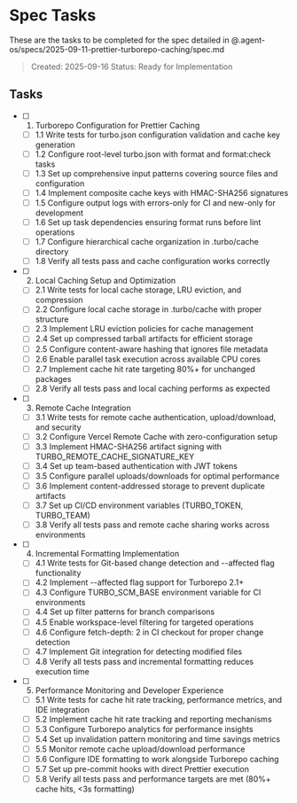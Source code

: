 # Spec Tasks

These are the tasks to be completed for the spec detailed in
@.agent-os/specs/2025-09-11-prettier-turborepo-caching/spec.md

> Created: 2025-09-16 Status: Ready for Implementation

## Tasks

- [ ] 1. Turborepo Configuration for Prettier Caching
  - [ ] 1.1 Write tests for turbo.json configuration validation and cache key
        generation
  - [ ] 1.2 Configure root-level turbo.json with format and format:check tasks
  - [ ] 1.3 Set up comprehensive input patterns covering source files and
        configuration
  - [ ] 1.4 Implement composite cache keys with HMAC-SHA256 signatures
  - [ ] 1.5 Configure output logs with errors-only for CI and new-only for
        development
  - [ ] 1.6 Set up task dependencies ensuring format runs before lint operations
  - [ ] 1.7 Configure hierarchical cache organization in .turbo/cache directory
  - [ ] 1.8 Verify all tests pass and cache configuration works correctly

- [ ] 2. Local Caching Setup and Optimization
  - [ ] 2.1 Write tests for local cache storage, LRU eviction, and compression
  - [ ] 2.2 Configure local cache storage in .turbo/cache with proper structure
  - [ ] 2.3 Implement LRU eviction policies for cache management
  - [ ] 2.4 Set up compressed tarball artifacts for efficient storage
  - [ ] 2.5 Configure content-aware hashing that ignores file metadata
  - [ ] 2.6 Enable parallel task execution across available CPU cores
  - [ ] 2.7 Implement cache hit rate targeting 80%+ for unchanged packages
  - [ ] 2.8 Verify all tests pass and local caching performs as expected

- [ ] 3. Remote Cache Integration
  - [ ] 3.1 Write tests for remote cache authentication, upload/download, and
        security
  - [ ] 3.2 Configure Vercel Remote Cache with zero-configuration setup
  - [ ] 3.3 Implement HMAC-SHA256 artifact signing with
        TURBO_REMOTE_CACHE_SIGNATURE_KEY
  - [ ] 3.4 Set up team-based authentication with JWT tokens
  - [ ] 3.5 Configure parallel uploads/downloads for optimal performance
  - [ ] 3.6 Implement content-addressed storage to prevent duplicate artifacts
  - [ ] 3.7 Set up CI/CD environment variables (TURBO_TOKEN, TURBO_TEAM)
  - [ ] 3.8 Verify all tests pass and remote cache sharing works across
        environments

- [ ] 4. Incremental Formatting Implementation
  - [ ] 4.1 Write tests for Git-based change detection and --affected flag
        functionality
  - [ ] 4.2 Implement --affected flag support for Turborepo 2.1+
  - [ ] 4.3 Configure TURBO_SCM_BASE environment variable for CI environments
  - [ ] 4.4 Set up filter patterns for branch comparisons
  - [ ] 4.5 Enable workspace-level filtering for targeted operations
  - [ ] 4.6 Configure fetch-depth: 2 in CI checkout for proper change detection
  - [ ] 4.7 Implement Git integration for detecting modified files
  - [ ] 4.8 Verify all tests pass and incremental formatting reduces execution
        time

- [ ] 5. Performance Monitoring and Developer Experience
  - [ ] 5.1 Write tests for cache hit rate tracking, performance metrics, and
        IDE integration
  - [ ] 5.2 Implement cache hit rate tracking and reporting mechanisms
  - [ ] 5.3 Configure Turborepo analytics for performance insights
  - [ ] 5.4 Set up invalidation pattern monitoring and time savings metrics
  - [ ] 5.5 Monitor remote cache upload/download performance
  - [ ] 5.6 Configure IDE formatting to work alongside Turborepo caching
  - [ ] 5.7 Set up pre-commit hooks with direct Prettier execution
  - [ ] 5.8 Verify all tests pass and performance targets are met (80%+ cache
        hits, <3s formatting)
